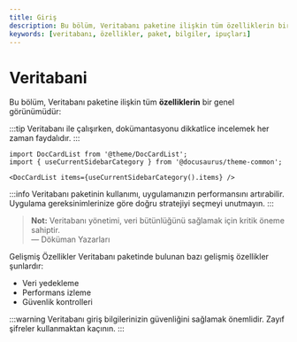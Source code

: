 ```yaml
---
title: Giriş
description: Bu bölüm, Veritabanı paketine ilişkin tüm özelliklerin bir genel görünümünü sunar. Veritabanı ile ilgili temel bilgiler ve kullanım ipuçları bulabilirsiniz.
keywords: [veritabanı, özellikler, paket, bilgiler, ipuçları]
---
```


# Veritabani

Bu bölüm, Veritabanı paketine ilişkin tüm **özelliklerin** bir genel görünümüdür:

:::tip
Veritabanı ile çalışırken, dokümantasyonu dikkatlice incelemek her zaman faydalıdır.
:::

```mdx-code-block
import DocCardList from '@theme/DocCardList';
import { useCurrentSidebarCategory } from '@docusaurus/theme-common';

<DocCardList items={useCurrentSidebarCategory().items} />
```

:::info
Veritabanı paketinin kullanımı, uygulamanızın performansını artırabilir. Uygulama gereksinimlerinize göre doğru stratejiyi seçmeyi unutmayın.
:::

> **Not:** Veritabanı yönetimi, veri bütünlüğünü sağlamak için kritik öneme sahiptir.  
— Döküman Yazarları




Gelişmiş Özellikler
Veritabanı paketinde bulunan bazı gelişmiş özellikler şunlardır:
- Veri yedekleme
- Performans izleme
- Güvenlik kontrolleri


:::warning
Veritabanı giriş bilgilerinizin güvenliğini sağlamak önemlidir. Zayıf şifreler kullanmaktan kaçının.
:::